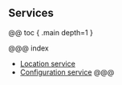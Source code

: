## Services

@@ toc { .main depth=1 }

@@@ index
* [Location service](services/location.md)
* [Configuration service](services/config.md)
@@@